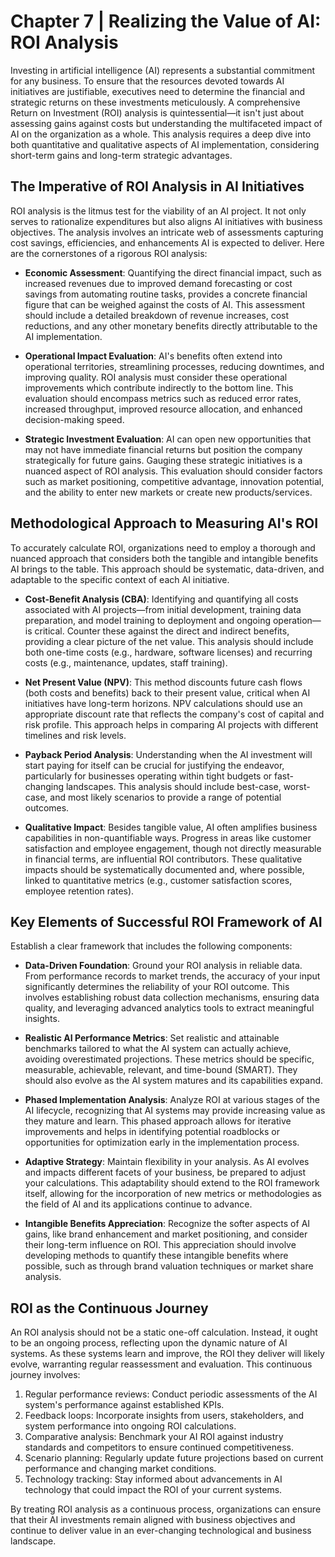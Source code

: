 # Chapter 7 | Realizing the Value of AI: ROI Analysis

Investing in artificial intelligence (AI) represents a substantial commitment for any business. To ensure that the resources devoted towards AI initiatives are justifiable, executives need to determine the financial and strategic returns on these investments meticulously. A comprehensive Return on Investment (ROI) analysis is quintessential—it isn't just about assessing gains against costs but understanding the multifaceted impact of AI on the organization as a whole. This analysis requires a deep dive into both quantitative and qualitative aspects of AI implementation, considering short-term gains and long-term strategic advantages.

## The Imperative of ROI Analysis in AI Initiatives

ROI analysis is the litmus test for the viability of an AI project. It not only serves to rationalize expenditures but also aligns AI initiatives with business objectives. The analysis involves an intricate web of assessments capturing cost savings, efficiencies, and enhancements AI is expected to deliver. Here are the cornerstones of a rigorous ROI analysis:

- **Economic Assessment**: Quantifying the direct financial impact, such as increased revenues due to improved demand forecasting or cost savings from automating routine tasks, provides a concrete financial figure that can be weighed against the costs of AI. This assessment should include a detailed breakdown of revenue increases, cost reductions, and any other monetary benefits directly attributable to the AI implementation.

- **Operational Impact Evaluation**: AI's benefits often extend into operational territories, streamlining processes, reducing downtimes, and improving quality. ROI analysis must consider these operational improvements which contribute indirectly to the bottom line. This evaluation should encompass metrics such as reduced error rates, increased throughput, improved resource allocation, and enhanced decision-making speed.

- **Strategic Investment Evaluation**: AI can open new opportunities that may not have immediate financial returns but position the company strategically for future gains. Gauging these strategic initiatives is a nuanced aspect of ROI analysis. This evaluation should consider factors such as market positioning, competitive advantage, innovation potential, and the ability to enter new markets or create new products/services.

## Methodological Approach to Measuring AI's ROI

To accurately calculate ROI, organizations need to employ a thorough and nuanced approach that considers both the tangible and intangible benefits AI brings to the table. This approach should be systematic, data-driven, and adaptable to the specific context of each AI initiative.

- **Cost-Benefit Analysis (CBA)**: Identifying and quantifying all costs associated with AI projects—from initial development, training data preparation, and model training to deployment and ongoing operation—is critical. Counter these against the direct and indirect benefits, providing a clear picture of the net value. This analysis should include both one-time costs (e.g., hardware, software licenses) and recurring costs (e.g., maintenance, updates, staff training).

- **Net Present Value (NPV)**: This method discounts future cash flows (both costs and benefits) back to their present value, critical when AI initiatives have long-term horizons. NPV calculations should use an appropriate discount rate that reflects the company's cost of capital and risk profile. This approach helps in comparing AI projects with different timelines and risk levels.

- **Payback Period Analysis**: Understanding when the AI investment will start paying for itself can be crucial for justifying the endeavor, particularly for businesses operating within tight budgets or fast-changing landscapes. This analysis should include best-case, worst-case, and most likely scenarios to provide a range of potential outcomes.

- **Qualitative Impact**: Besides tangible value, AI often amplifies business capabilities in non-quantifiable ways. Progress in areas like customer satisfaction and employee engagement, though not directly measurable in financial terms, are influential ROI contributors. These qualitative impacts should be systematically documented and, where possible, linked to quantitative metrics (e.g., customer satisfaction scores, employee retention rates).

## Key Elements of Successful ROI Framework of AI

Establish a clear framework that includes the following components:

- **Data-Driven Foundation**: Ground your ROI analysis in reliable data. From performance records to market trends, the accuracy of your input significantly determines the reliability of your ROI outcome. This involves establishing robust data collection mechanisms, ensuring data quality, and leveraging advanced analytics tools to extract meaningful insights.

- **Realistic AI Performance Metrics**: Set realistic and attainable benchmarks tailored to what the AI system can actually achieve, avoiding overestimated projections. These metrics should be specific, measurable, achievable, relevant, and time-bound (SMART). They should also evolve as the AI system matures and its capabilities expand.

- **Phased Implementation Analysis**: Analyze ROI at various stages of the AI lifecycle, recognizing that AI systems may provide increasing value as they mature and learn. This phased approach allows for iterative improvements and helps in identifying potential roadblocks or opportunities for optimization early in the implementation process.

- **Adaptive Strategy**: Maintain flexibility in your analysis. As AI evolves and impacts different facets of your business, be prepared to adjust your calculations. This adaptability should extend to the ROI framework itself, allowing for the incorporation of new metrics or methodologies as the field of AI and its applications continue to advance.

- **Intangible Benefits Appreciation**: Recognize the softer aspects of AI gains, like brand enhancement and market positioning, and consider their long-term influence on ROI. This appreciation should involve developing methods to quantify these intangible benefits where possible, such as through brand valuation techniques or market share analysis.

## ROI as the Continuous Journey

An ROI analysis should not be a static one-off calculation. Instead, it ought to be an ongoing process, reflecting upon the dynamic nature of AI systems. As these systems learn and improve, the ROI they deliver will likely evolve, warranting regular reassessment and evaluation. This continuous journey involves:

1. Regular performance reviews: Conduct periodic assessments of the AI system's performance against established KPIs.
2. Feedback loops: Incorporate insights from users, stakeholders, and system performance into ongoing ROI calculations.
3. Comparative analysis: Benchmark your AI ROI against industry standards and competitors to ensure continued competitiveness.
4. Scenario planning: Regularly update future projections based on current performance and changing market conditions.
5. Technology tracking: Stay informed about advancements in AI technology that could impact the ROI of your current systems.

By treating ROI analysis as a continuous process, organizations can ensure that their AI investments remain aligned with business objectives and continue to deliver value in an ever-changing technological and business landscape.